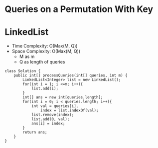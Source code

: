 # Queries on a Permutation With Key

# LinkedList

- Time Complexity: O(Max(M, Q))
- Space Complexity: O(Max(M, Q))
  - M as m
  - Q as length of queries

```
class Solution {
    public int[] processQueries(int[] queries, int m) {
        LinkedList<Integer> list = new LinkedList();
        for(int i = 1; i <=m; i++){
            list.add(i);
        }
        int[] ans = new int[queries.length];
        for(int i = 0; i < queries.length; i++){
            int val = queries[i],
                index = list.indexOf(val);
            list.remove(index);
            list.add(0, val);
            ans[i] = index;
        }
        return ans;
    }
}
```
